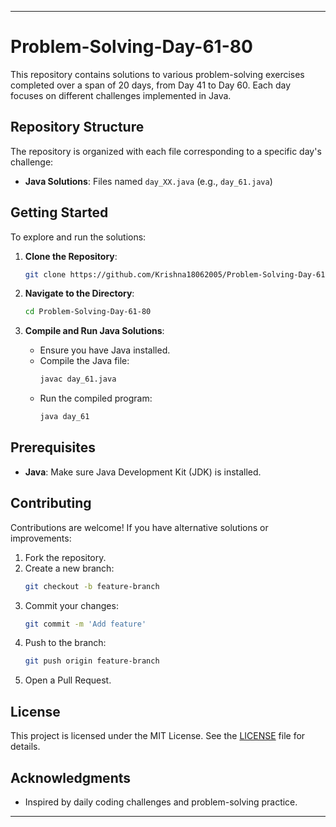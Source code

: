 
---

# Problem-Solving-Day-61-80

This repository contains solutions to various problem-solving exercises completed over a span of 20 days, from Day 41 to Day 60. Each day focuses on different challenges implemented in Java.

## Repository Structure

The repository is organized with each file corresponding to a specific day's challenge:

- **Java Solutions**: Files named `day_XX.java` (e.g., `day_61.java`)

## Getting Started

To explore and run the solutions:

1. **Clone the Repository**:
   ```bash
   git clone https://github.com/Krishna18062005/Problem-Solving-Day-61-80.git
   ```

2. **Navigate to the Directory**:
   ```bash
   cd Problem-Solving-Day-61-80
   ```

3. **Compile and Run Java Solutions**:
   - Ensure you have Java installed.
   - Compile the Java file:
     ```bash
     javac day_61.java
     ```
   - Run the compiled program:
     ```bash
     java day_61
     ```

## Prerequisites

- **Java**: Make sure Java Development Kit (JDK) is installed.

## Contributing

Contributions are welcome! If you have alternative solutions or improvements:

1. Fork the repository.
2. Create a new branch:
   ```bash
   git checkout -b feature-branch
   ```
3. Commit your changes:
   ```bash
   git commit -m 'Add feature'
   ```
4. Push to the branch:
   ```bash
   git push origin feature-branch
   ```
5. Open a Pull Request.

## License

This project is licensed under the MIT License. See the [LICENSE](LICENSE) file for details.

## Acknowledgments

- Inspired by daily coding challenges and problem-solving practice.

---
